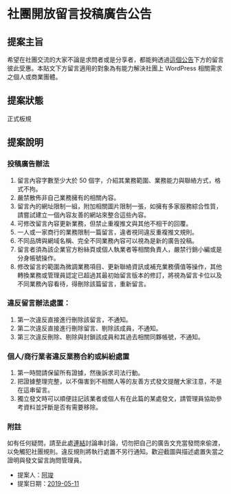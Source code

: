 # 社團開放留言投稿廣告公告

## 提案主旨

希望在社團交流的大家不論是求問者或是分享者，都能夠透過[這個公告](https://www.facebook.com/groups/wordpresstw/permalink/2567448816615876/)下方的留言彼此受惠。本貼文下方留言適用的對象為有能力解決社團上 WordPress 相關需求之個人或商業團體。

## 提案狀態

正式板規

## 提案說明

### 投稿廣告辦法

1. 留言內容字數至少大於 50 個字，介紹其業務範圍、業務能力與聯絡方式，格式不拘。
1. 嚴禁散佈非自己業務擁有的相關內容。
1. 留言內的網址限制一組，附加相關圖片限制一張，如擁有多家服務綜合性質，請嘗試建立一個內容友善的網站來整合這些內容。
1. 可修改留言內容更新業務，但禁止重複推文與其他不相干的回覆。
1. 一人或一家商行的業務限制一篇留言，違者視同違反重複推文規則。
1. 不同品牌與網域名稱、完全不同業務內容可以視為是新的廣告投稿。
1. 留言者須為該企業官方粉絲頁或個人執業者等相關負責人，嚴禁行銷小編或是分身帳號操作。
1. 修改留言的範圍為微調業務項目、更新聯絡資訊或補充業務價值等操作，其他轉換業務或管理員認定已超過其最初始留言版本的修訂，將視為留言卡位以及不同業務內容看待，得刪除該篇留言，重新留言。

### 違反留言辦法處置：

1. 第一次違反直接進行刪除該留言，不通知。
1. 第二次違反直接進行刪除留言、剔除該成員，不通知。
1. 第三次違反刪除、剔除與封鎖該成員和其過去相關同夥帳號，不通知。

### 個人/商行業者違反業務合約或糾紛處置

1. 第一時間請保留所有證據，然後訴求司法行動。
2. 把證據整理完整，以不傷害到不相關人等的友善方式發文提醒大家注意，不是在這串留言。
3. 獨立發文時可以順便註記該業者或個人有在此篇的某處發文，請管理員協助參考資料並評斷是否有需要移除。

### 附註

如有任何疑問，請至此處[連結](https://www.facebook.com/groups/wordpresstw/permalink/2567448293282595/)討論串討論，切勿把自己的廣告文充當發問來偷渡，以免觸犯社團規則。違反規則將執行處置不另行通知。歡迎截圖與描述處置失當之證明與發文留言詢問管理員。

* 提案人：[阿竣](https://github.com/nczz)
* 提案日期：[2019-05-11](https://www.facebook.com/groups/wordpresstw/permalink/2567448816615876/)